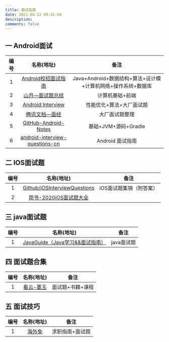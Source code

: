 ```yaml
---
title: 面试指南
date: 2021-04-22 09:41:50
description: 
comments: false
---
```


## 一 Android面试

| 编号 |                          名称(地址)                          |                             备注                             |
| :--: | :----------------------------------------------------------: | :----------------------------------------------------------: |
|  1   | [Android校招面试指南](https://lrh1993.gitbooks.io/android_interview_guide/content/) | Java+Android+数据结构+算法+设计模+计算机网络+操作系统+数据库 |
|  2   |          [山月—面试题总结](https://q.shanyue.tech/)          |                       计算机基础+前端                        |
|  3   | [Android Interview](https://interview-q-a-1gdnkgkla15afdbe-1258598664.tcloudbaseapp.com/) |                   性能优化+算法+大厂面试题                   |
|  4   |  [腾讯文档—面经](https://docs.qq.com/doc/DWXBLbVB6bmNSaENF)  |                        大厂面试题整理                        |
|  5   | [GitHub-Android-Notes](https://github.com/xfhy/Android-Notes) |                     基础+JVM+源码+Gradle                     |
|  6   | [android-interview-questions-cn](https://github.com/stormzhang/android-interview-questions-cn) |                       Android 面试指南                       |
## 二 IOS面试题

| 编号 |                          名称(地址)                          |          备注           |
| :--: | :----------------------------------------------------------: | :---------------------: |
|  1   | [Github/iOSInterviewQuestions](https://github.com/ChenYilong/iOSInterviewQuestions) | iOS面试题集锦（附答案） |
|  2   | [简书-2020iOS面试题大全](https://www.jianshu.com/p/8ecde6197f5a) |                         |

## 三 java面试题

| 编号 |                          名称(地址)                          |    备注    |
| :--: | :----------------------------------------------------------: | :--------: |
|  1   | [JavaGuide（Java学习&&面试指南）](https://javaguide.cn/home/) | java面试题 |

## 四 面试题合集

| 编号 |                   名称(地址)                   |       备注       |
| :--: | :--------------------------------------------: | :--------------: |
|  1   | [看云-墨玉](https://www.kancloud.cn/@alex_wsc) | 面试题+书籍+课程 |

## 五 面试技巧

| 编号 |          名称(地址)           |      备注       |
| :--: | :---------------------------: | :-------------: |
|  1   | [海外兔](https://osjobs.net/) | 求职指南+面试题 |




